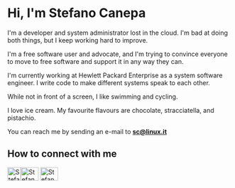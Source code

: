 # Hi, I'm Stefano Canepa

I'm a developer and system administrator lost in the cloud. I'm bad at doing both things, but I keep working hard to improve. 

I'm a free software user and advocate, and I'm trying to convince everyone to move to free software and support it in any way they can. 

I'm currently working at Hewlett Packard Enterprise as a system software engineer. I write code to make different systems speak to each other. 

While not in front of a screen, I like swimming and cycling.

I love ice cream. My favourite flavours are chocolate, stracciatella, and pistachio.

You can reach me by sending an e-mail to **sc@linux.it**

## How to connect with me

<p align="left">
<a href="https://hachyderm.io/web/@sc" target="blank"><img align="center" src="https://joinmastodon.org/_next/static/media/wordmark-white-text.01e9f493.svg" alt="Stefano Canepa on Mastodon" height="30" /></a><a href="https://linkedin.com/in/stefanocanepa" target="blank"><img align="center" src="https://raw.githubusercontent.com/rahuldkjain/github-profile-readme-generator/master/src/images/icons/Social/linked-in-alt.svg" alt="Stefano Canepa profile on LinkedIn" height="30" width="40" /></a>
<a href="https://twitter.com/scanepa" target="blank"><img align="center" src="https://raw.githubusercontent.com/rahuldkjain/github-profile-readme-generator/master/src/images/icons/Social/twitter.svg" alt="Stefano Canepa on Twitter" height="30" width="40" /></a>
</p>
